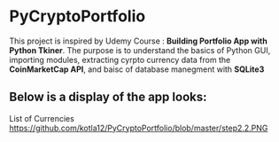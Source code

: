# PyCryptoPortfolio

This project is inspired by Udemy Course : **Building Portfolio App with Python Tkiner**. 
The purpose is to understand the basics of Python GUI, importing modules, extracting cyrpto currency data from the **CoinMarketCap API**, and baisc of database manegment with **SQLite3** 

## Below is a display of the app looks:
List of Currencies
https://github.com/kotla12/PyCryptoPortfolio/blob/master/step2.2.PNG
